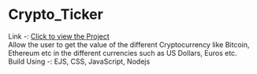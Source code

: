 # Crypto_Ticker

Link -:  <a href="https://stark-fjord-00883.herokuapp.com/">Click to view the Project</a> <br>
Allow the user to get the value of the different Cryptocurrency like Bitcoin, Ethereum etc in the different currencies such as US Dollars, Euros etc.<br>
Build Using -: EJS, CSS, JavaScript, Nodejs
